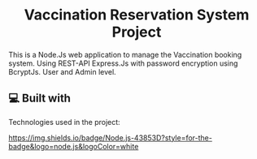 <h1 align="center" id="title">Vaccination Reservation System Project</h1>

<p id="description">This is a Node.Js web application to manage the Vaccination booking system. Using REST-API Express.Js with password encryption using BcryptJs. User and Admin level.</p>

  
  
<h2>💻 Built with</h2>

Technologies used in the project:

https://img.shields.io/badge/Node.js-43853D?style=for-the-badge&logo=node.js&logoColor=white
